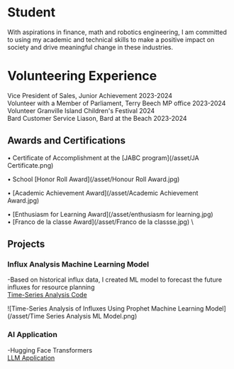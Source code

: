 # Student
With aspirations in finance, math and robotics engineering, I am committed to using my academic and technical skills to make a positive impact on society and drive meaningful change in these industries.

# Volunteering Experience
Vice President of Sales,  Junior Achievement    	2023-2024 \
Volunteer with a Member of Parliament,         Terry Beech MP office 				2023-2024 \
Volunteer                 Granville Island Children's Festival 2024 \
Bard Customer Service Liason,       Bard at the Beach 						2023-2024 

## Awards and Certifications
•	Certificate of Accomplishment at the
[JABC program](/asset/JA Certificate.png)

•	School [Honor Roll Award](/asset/Honour Roll Award.jpg)  

•	[Academic Achievement Award](/asset/Academic Achievement Award.jpg) 

•	[Enthusiasm for Learning Award](/asset/enthusiasm for learning.jpg)    
•	[Franco de la classe Award](/asset/Franco de la classse.jpg) \


## Projects
### Influx Analysis Machine Learning Model

  -Based on historical influx data, I created ML model to forecast the future influxes for resource planning  
  [Time-Series Analysis Code](https://github.com/mengjin2211/github-portfolio-JM/blob/main/sample%20code/Time-series%20Analysis%20Model)  
  
  ![Time-Series Analysis of Influxes Using Prophet Machine Learning Model](/asset/Time Series Analysis ML Model.png)  
  
### AI Application   
 -Hugging Face Transformers  
 [LLM Application](https://github.com/mengjin2211/github-portfolio-JM/blob/main/sample%20code/AI-Transformers)    
